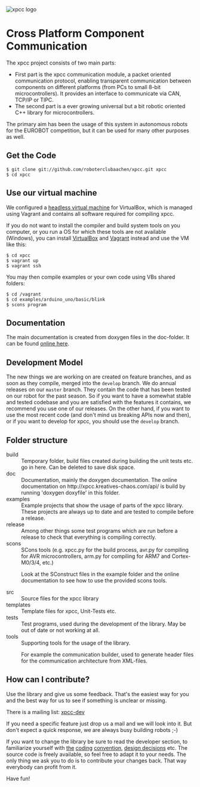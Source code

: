 <img src="https://github.com/roboterclubaachen/xpcc/raw/master/doc/images/logo_xpcc.png" alt="xpcc logo" />


Cross Platform Component Communication
======================================

The xpcc project consists of two main parts:

 * First part is the xpcc communication module, a packet oriented
   communication protocol, enabling transparent communication between
   components on different platforms (from PCs to small 8-bit
   microcontrollers). It provides an interface to communicate via CAN,
   TCP/IP or TIPC.
 * The second part is a ever growing universal but a bit robotic oriented
   C++ library for microcontrollers.

The primary aim has been the usage of this system in autonomous robots for
the EUROBOT competition, but it can be used for many other purposes as well.


Get the Code
-------------------------------------------------------------------------------

    $ git clone git://github.com/roboterclubaachen/xpcc.git xpcc
    $ cd xpcc

Use our virtual machine
-------------------------------------------------------------------------------

We configured a [headless virtual machine][rca-vm] for VirtualBox, which is 
managed using Vagrant and contains all software required for compiling xpcc.

If you do not want to install the compiler and build system tools on you computer,
or you run a OS for which these tools are not available (Windows), you can install
[VirtualBox][] and [Vagrant][] instead and use the VM like this:

    $ cd xpcc
    $ vagrant up
    $ vagrant ssh

You may then compile examples or your own code using VBs shared folders:

    $ cd /vagrant
    $ cd examples/arduino_uno/basic/blink
    $ scons program


Documentation
-------------------------------------------------------------------------------

The main documentation is created from doxygen files in the doc-folder. It can
be found [online here](http://xpcc.kreatives-chaos.com/api/).

Development Model
-------------------------------------------------------------------------------
The new things we are working on are created on feature branches, and as
soon as they compile, merged into the `develop` branch.
We do annual releases on our `master` branch. They contain the code that has
been tested on our robot for the past season.
So if you want to have a somewhat stable and tested codebase and you are
satisfied with the features it contains, we recommend you use one of our
releases. On the other hand, if you want to use the most recent code
(and don't mind us breaking APIs now and then), or if you want
to develop for xpcc, you should use the `develop` branch.


Folder structure
-------------------------------------------------------------------------------

<dl>
<dt>build</dt>
<dd>
  Temporary folder, build files created during building the unit tests etc.
  go in here. Can be deleted to save disk space.
</dd>

<dt>doc</dt>
<dd>
  Documentation, mainly the doxygen documentation. The online documentation
  on http://xpcc.kreatives-chaos.com/api/ is build by running
  'doxygen doxyfile' in this folder.
</dd>

<dt>examples</dt>
<dd>
  Example projects that show the usage of parts of the xpcc library. These
  projects are always up to date and are tested to compile before a
  release.
</dd>

<dt>release</dt>
<dd>
  Among other things some test programs which are run before a release to 
  check that everything is compiling correctly.
</dd>

<dt>scons</dt>
<dd>
  SCons tools (e.g. xpcc.py for the build process, avr.py for compiling for
  AVR microcontrollers, arm.py for compiling for ARM7 and Cortex-M0/3/4, etc.)
  
  Look at the SConstruct files in the example folder and the online
  documentation to see how to use the provided scons tools.
</dd>

<dt>src</dt>
<dd>
  Source files for the xpcc library
</dd>

<dt>templates</dt>
<dd>
  Template files for xpcc, Unit-Tests etc.
</dd>

<dt>tests</dt>
<dd>
  Test programs, used during the development of the library. May be
  out of date or not working at all.
</dd>

<dt>tools</dt>
<dd>
  Supporting tools for the usage of the library.
  
  For example the communication builder, used to generate header files for the
  communication architecture from XML-files.
</dd>
</dl>


How can I contribute?
-------------------------------------------------------------------------------

Use the library and give us some feedback. That's the easiest way for you and
the best way for us to see if something is unclear or missing.

There is a mailing list: [xpcc-dev](http://mailman.rwth-aachen.de/mailman/listinfo/xpcc-dev)

If you need a specific feature just drop us a mail and we will look into it.
But don't expect a quick response, we are always busy building robots ;-)

If you want to change the library be sure to read the developer section, to
familiarize yourself with
[the](https://github.com/roboterclubaachen/xpcc-doc/blob/master/source/developer/coding_conventions.rst)
[coding](https://github.com/roboterclubaachen/xpcc-doc/blob/master/source/developer/coding_conventions.cpp)
[convention](https://github.com/roboterclubaachen/xpcc-doc/blob/master/source/developer/coding_conventions.hpp),
[design decisions](https://github.com/roboterclubaachen/xpcc-doc/blob/master/source/developer/design_decisions.rst)
etc.
The source code is freely available, so feel free to adapt it to your needs.
The only thing we ask you to do is to contribute your changes back.
That way everybody can profit from it.

Have fun!


[virtualbox]: https://www.virtualbox.org/wiki/Downloads
[vagrant]: http://www.vagrantup.com/downloads.html
[rca-vm]: https://github.com/roboterclubaachen/rca-vm
